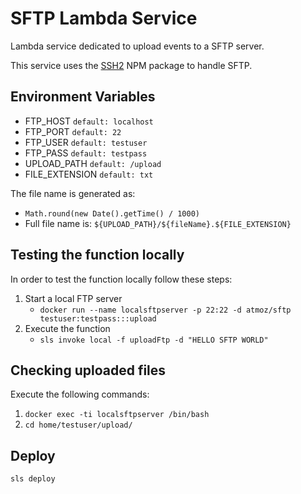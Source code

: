 # SFTP Lambda Service

Lambda service dedicated to upload events to a SFTP server.

This service uses the [SSH2](https://www.npmjs.com/package/ssh2) NPM package to handle SFTP.

## Environment Variables

- FTP_HOST `default: localhost`
- FTP_PORT `default: 22`
- FTP_USER `default: testuser`
- FTP_PASS `default: testpass`
- UPLOAD_PATH `default: /upload`
- FILE_EXTENSION `default: txt`

The file name is generated as:

- `Math.round(new Date().getTime() / 1000)`
- Full file name is: `${UPLOAD_PATH}/${fileName}.${FILE_EXTENSION}`

## Testing the function locally

In order to test the function locally follow these steps:

1.  Start a local FTP server
    - `docker run --name localsftpserver -p 22:22 -d atmoz/sftp testuser:testpass:::upload`
2.  Execute the function
    - `sls invoke local -f uploadFtp -d "HELLO SFTP WORLD"`

## Checking uploaded files

Execute the following commands:

1.  `docker exec -ti localsftpserver /bin/bash`
1.  `cd home/testuser/upload/`

## Deploy

`sls deploy`
